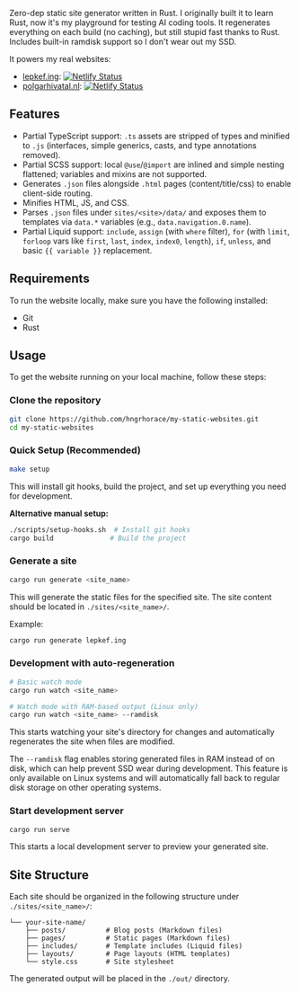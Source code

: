 Zero-dep static site generator written in Rust. I originally built it to learn Rust, now it's my playground for testing AI coding tools. It regenerates everything on each build (no caching), but still stupid fast thanks to Rust. Includes built-in ramdisk support so I don't wear out my SSD.

It powers my real websites:
- [lepkef.ing](https://lepkef.ing): [![Netlify Status](https://api.netlify.com/api/v1/badges/a8bd44af-89f0-4afe-8765-f9cfc38191bf/deploy-status)](https://app.netlify.com/sites/andor/deploys)
- [polgarhivatal.nl](https://polgarhivatal.nl): [![Netlify Status](https://api.netlify.com/api/v1/badges/ea7ae987-302e-4cb0-816f-0aec9b7b5c18/deploy-status)](https://app.netlify.com/projects/polgarhivatal/deploys)

## Features

- Partial TypeScript support: `.ts` assets are stripped of types and minified to `.js` (interfaces, simple generics, casts, and type annotations removed).
- Partial SCSS support: local `@use`/`@import` are inlined and simple nesting flattened; variables and mixins are not supported.
- Generates `.json` files alongside `.html` pages (content/title/css) to enable client-side routing.
- Minifies HTML, JS, and CSS.
- Parses `.json` files under `sites/<site>/data/` and exposes them to templates via `data.*` variables (e.g., `data.navigation.0.name`).
- Partial Liquid support: `include`, `assign` (with `where` filter), `for` (with `limit`, `forloop` vars like `first`, `last`, `index`, `index0`, `length`), `if`, `unless`, and basic `{{ variable }}` replacement.

## Requirements

To run the website locally, make sure you have the following installed:
- Git
- Rust

## Usage

To get the website running on your local machine, follow these steps:

### Clone the repository
```bash
git clone https://github.com/hngrhorace/my-static-websites.git
cd my-static-websites
```

### Quick Setup (Recommended)
```bash
make setup
```
This will install git hooks, build the project, and set up everything you need for development.

**Alternative manual setup:**
```bash
./scripts/setup-hooks.sh  # Install git hooks
cargo build              # Build the project
```

### Generate a site
```bash
cargo run generate <site_name>
```

This will generate the static files for the specified site. The site content should be located in `./sites/<site_name>/`.

Example:
```bash
cargo run generate lepkef.ing
```

### Development with auto-regeneration
```bash
# Basic watch mode
cargo run watch <site_name>

# Watch mode with RAM-based output (Linux only)
cargo run watch <site_name> --ramdisk
```

This starts watching your site's directory for changes and automatically regenerates the site when files are modified. 

The `--ramdisk` flag enables storing generated files in RAM instead of on disk, which can help prevent SSD wear during development. This feature is only available on Linux systems and will automatically fall back to regular disk storage on other operating systems.

### Start development server
```bash
cargo run serve
```

This starts a local development server to preview your generated site.

## Site Structure

Each site should be organized in the following structure under `./sites/<site_name>/`:

```sites/
└── your-site-name/
    ├── posts/          # Blog posts (Markdown files)
    ├── pages/          # Static pages (Markdown files)
    ├── includes/       # Template includes (Liquid files)
    ├── layouts/        # Page layouts (HTML templates)
    └── style.css       # Site stylesheet
```

The generated output will be placed in the `./out/` directory.
